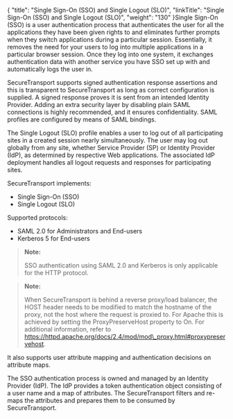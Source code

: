 {
    "title": "Single Sign-On (SSO) and Single Logout (SLO)",
    "linkTitle": "Single Sign-On (SSO) and Single Logout (SLO)",
    "weight": "130"
}Single Sign-On (SSO) is a user authentication process that authenticates the user for all the applications they have been given rights to and eliminates further prompts when they switch applications during a particular session. Essentially, it removes the need for your users to log into multiple applications in a particular browser session. Once they log into one system, it exchanges authentication data with another service you have SSO set up with and automatically logs the user in.

<span class="mc-variable axway_variables.Component_Short_Name variable">SecureTransport</span> supports signed authentication response assertions and this is transparent to <span class="mc-variable axway_variables.Component_Short_Name variable">SecureTransport</span> as long as correct configuration is supplied. A signed response proves it is sent from an intended Identity Provider. Adding an extra security layer by disabling plain SAML connections is highly recommended, and it ensures confidentiality. SAML profiles are configured by means of SAML bindings.

The Single Logout (SLO) profile enables a user to log out of all participating sites in a created session nearly simultaneously. The user may log out globally from any site, whether Service Provider (SP) or Identity Provider (IdP), as determined by respective Web applications. The associated IdP deployment handles all logout requests and responses for participating sites.

SecureTransport implements:

-   Single Sign-On (SSO)
-   Single Logout (SLO)

Supported protocols:

-   SAML 2.0 for Administrators and End-users
-   Kerberos 5 for End-users

> **Note:**
>
> SSO authentication using SAML 2.0 and Kerberos is only applicable for the HTTP protocol.

> **Note:**
>
> When SecureTransport is behind a reverse proxy/load balancer, the HOST header needs to be modified to match the hostname of the proxy, not the host where the request is proxied to. For Apache this is achieved by setting the ProxyPreserveHost property to On. For additional information, refer to https://httpd.apache.org/docs/2.4/mod/mod\_proxy.html#proxypreservehost.

It also supports user attribute mapping and authentication decisions on attribute maps.

The SSO authentication process is owned and managed by an Identity Provider (IdP). The IdP provides a token authentication object consisting of a user name and a map of attributes. The <span class="mc-variable axway_variables.Component_Short_Name variable">SecureTransport</span> filters and re-maps the attributes and prepares them to be consumed by <span class="mc-variable axway_variables.Component_Short_Name variable">SecureTransport</span>.

